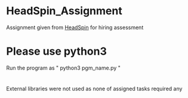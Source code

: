 # HeadSpin_Assignment
Assignment given from [HeadSpin](https://www.headspin.io) for hiring assessment

# Please use python3
Run the program as " python3 pgm_name.py "
#
External libraries were not used as none of assigned tasks required any
